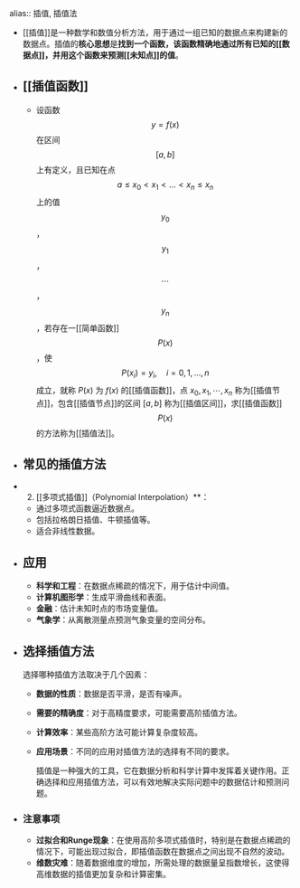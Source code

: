 alias:: 插值, 插值法

- [[插值]]是一种数学和数值分析方法，用于通过一组已知的数据点来构建新的数据点。插值的**核心思想**是**找到一个函数，该函数精确地通过所有已知的[[数据点]]，并用这个函数来预测[[未知点]]的值**。
- ## [[插值函数]]
	- 设函数$$y = f(x)$$在区间$$[a, b]$$上有定义，且已知在点$$a\le x_0<x_1<\dots<x_n\le x_n$$上的值$$y_0$$，$$y_1$$，$$\cdots$$，$$y_n$$，若存在一[[简单函数]]$$P(x)$$，使
	  $$P(x_i)=y_i, \quad i = 0, 1, \dots, n$$
	  成立，就称 $P(x)$ 为 $f(x)$ 的[[插值函数]]，点 $x_0, x_1, \cdots, x_n$ 称为[[插值节点]]，包含[[插值节点]]的区间 $[a, b]$ 称为[[插值区间]]，求[[插值函数]]$$P(x)$$的方法称为[[插值法]]。
- ## 常见的插值方法
- 2. [[多项式插值]]（Polynomial Interpolation）**：
	- 通过多项式函数逼近数据点。
	- 包括拉格朗日插值、牛顿插值等。
	- 适合非线性数据。
- ## 应用
	- **科学和工程**：在数据点稀疏的情况下，用于估计中间值。
	- **计算机图形学**：生成平滑曲线和表面。
	- **金融**：估计未知时点的市场变量值。
	- **气象学**：从离散测量点预测气象变量的空间分布。
- ## 选择插值方法
  选择哪种插值方法取决于几个因素：
	- **数据的性质**：数据是否平滑，是否有噪声。
	- **需要的精确度**：对于高精度要求，可能需要高阶插值方法。
	- **计算效率**：某些高阶方法可能计算复杂度较高。
	- **应用场景**：不同的应用对插值方法的选择有不同的要求。
	  
	  插值是一种强大的工具，它在数据分析和科学计算中发挥着关键作用。正确选择和应用插值方法，可以有效地解决实际问题中的数据估计和预测问题。
- ### 注意事项
	- **过拟合和Runge现象**：在使用高阶多项式插值时，特别是在数据点稀疏的情况下，可能出现过拟合，即插值函数在数据点之间出现不自然的波动。
	- **维数灾难**：随着数据维度的增加，所需处理的数据量呈指数增长，这使得高维数据的插值更加复杂和计算密集。
